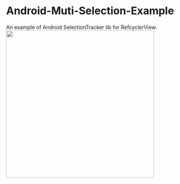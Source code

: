 # Android-Muti-Selection-Example
An example of Android SelectionTracker lib for RefcyclerView.
<br>
<img src="https://github.com/eddykwang/Android-Muti-Selection-Example/blob/master/screenshot/muti-select-screenshot.gif" width="400"  />
